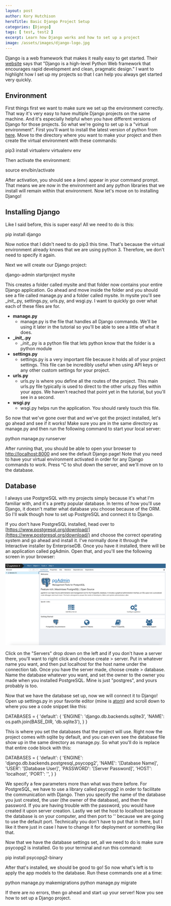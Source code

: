 ```yaml
---
layout: post
author: Kory Hutchison
heroTitle: Basic Django Project Setup
categories: [Django]
tags: [ test, test2 ]
excerpt: Learn how Django works and how to set up a project
image: /assets/images/django-logo.jpg
---
```

Django is a web framework that makes it really easy to get started. Their
[website](https://www.djangoproject.com) says that "Django is a high-level Python
Web framework that encourages rapid development and clean, pragmatic design." I want
to highlight how I set up my projects so that I can help you always get started very
quickly.

## Environment
First things first we want to make sure we set up the environment correctly. That
way it's very easy to have multiple Django projects on the same machine. And it's
especially helpful when you have different versions of Django for those projects.
So what we're going to set up is a "virtual environment". First you'll want to install
the latest version of python from [here](https://www.python.org/downloads/). Move
to the directory where you want to make your project and then create the virtual
environment with these commands:

<highlight-code lang="bash">
pip3 install virtualenv
virtualenv env
</highlight-code>

Then activate the environment:

<highlight-code lang="bash">
source env/bin/activate
</highlight-code>

After activation, you should see a (env) appear in your command prompt. That means
we are now in the environment and any python libraries that we install will remain
within that environment. Now let's move on to installing Django!

## Installing Django
Like I said before, this is super easy! All we need to do is this:

<highlight-code lang="bash">
pip install django
</highlight-code>

Now notice that I didn't need to do pip3 this time. That's because the virtual environment
already knows that we are using python 3. Therefore, we don't need to specify it again.

Next we will create our Django project:

<highlight-code lang="bash">
django-admin startproject mysite
</highlight-code>

This creates a folder called mysite and that folder now contains your entire Django
application. Go ahead and move inside the folder and you should see a file called
manage.py and a folder called mysite. In mysite you'll see \__init__.py, settings.py,
urls.py, and wsgi.py. I want to quickly go over what each of these files are for.

* __manage.py__
    * manage.py is the file that handles all Django commands. We'll be using it later in the
      tutorial so you'll be able to see a little of what it does.
* __\__init\__.py__
    * \__init__.py is a python file that lets python know that the folder is a python module
* __settings.py__
    * settings.py is a very important file because it holds all of your project settings. This
      file can be incredibly useful when using API keys or any other custom settings for
      your project.
* __urls.py__
  * urls.py is where you define all the routes of the project. This main urls.py file typically
    is used to direct to the other urls.py files within your apps. We haven't reached that
    point yet in the tutorial, but you'll see in a second.
* __wsgi.py__
    * wsgi.py helps run the application. You should rarely touch this file.

So now that we've gone over that and we've got the project installed, let's go ahead and see if it
works! Make sure you are in the same directory as manage.py and then run the following command
to start your local server:

<highlight-code lang="bash">
python manage.py runserver
</highlight-code>

After running that, you should be able to open your browser to [http://localhost:8000](http://localhost:8000) and
see the default Django page! Note that you need to have your virtual environment activated in
order for any Django commands to work. Press ^C to shut down the server, and we'll move on to the
database.

## Database
I always use PostgreSQL with my projects simply because it's what I'm familiar with,
and it's a pretty popular database. In terms of how you'll use Django, it doesn't
matter what database you choose because of the ORM. So I'll walk though how to set up
PostgreSQL and connect it to Django.

If you don't have PostgreSQL installed, head over to
[https://www.postgresql.org/download/](https://www.postgresql.org/download/) and
choose the correct operating system and go ahead and install it. I've normally done
it through the Interactive installer by EnterpriseDB. Once you have it installed,
there will be an application called pgAdmin. Open that, and you'll see the following
screen in your browser:

![pgAdmin screenshot](/assets/images/blog/pgAdmin-screenshot.png)

Click on the "Servers" drop down on the left and if you don't have a server there,
you'll want to right click and choose create > server. Put in whatever name you want,
and then put localhost for the host name under the connection tab. Once you have the server
made, choose create > database. Name the database whatever you want, and set the owner
to the owner you made when you installed PostgreSQL. Mine is just "postgres", and
yours probably is too.

Now that we have the database set up, now we will connect it to Django! Open up
settings.py in your favorite editor (mine is [atom](https://atom.io)) and scroll down
to where you see a code snippet like this:

<highlight-code lang="python">
DATABASES = {
    'default': {
        'ENGINE': 'django.db.backends.sqlite3',
        'NAME': os.path.join(BASE_DIR, 'db.sqlite3'),
    }
}
</highlight-code>

This is where you set the databases that the project will use. Right now the project
comes with sqlite by default, and you can even see the database file show up
in the same directory as manage.py. So what you'll do is replace that entire code block
with this:

<highlight-code lang="python">
DATABASES = {
    'default': {
        'ENGINE': 'django.db.backends.postgresql_psycopg2',
        'NAME': '[Database Name]',
        'USER': '[Database User]',
        'PASSWORD': '[Server Password]',
        'HOST': 'localhost',
        'PORT': '',
    }
}
</highlight-code>

We specify a few parameters more than what was there before. For PostgreSQL, we
have to use a library called psycopg2 in order to facilitate the communication with
Django. Then you specify the name of the database you just created, the user (the owner of the database),
and then the password. If you are having trouble with the password, you would have created
it upon server creation. Lastly we set the host to localhost because the database is on
your computer, and then port to '' because we are going to use the default port. Technically
you don't have to put that in there, but I like it there just in case I have to change it for
deployment or something like that.

Now that we have the database settings set, all we need to do is make sure psycopg2 is
installed. Go to your terminal and run this command:

<highlight-code lang="bash">
pip install psycopg2-binary
</highlight-code>

After that's installed, we should be good to go! So now what's left is to apply the
app models to the database. Run these commands one at a time:

<highlight-code lang="bash">
python manage.py makemigrations
python manage.py migrate
</highlight-code>

If there are no errors, then go ahead and start up your server! Now you see how to
set up a Django project. 
